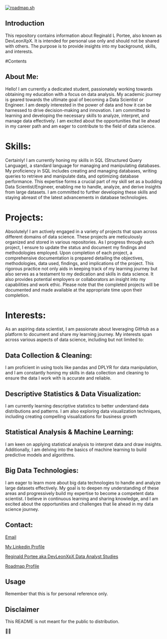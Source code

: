 <a href="https://roadmap.sh"><img src="https://roadmap.sh/card/wide/6643af4e662f1deb344055ec?variant=dark&roadmaps=full-stack%2Cpython%2Cbackend%2Cfrontend" alt="roadmap.sh"/></a>

## Introduction

This repository contains information about Reginald L Portee, also known as DevLeonXpX. It is intended for personal use only and should not be shared with others. The purpose is to provide insights into my background, skills, and interests.

#Contents

## About Me: 

Hello! I am currently a dedicated student, passionately working towards obtaining my education with a focus on data analysis. My academic journey is geared towards the ultimate goal of becoming a Data Scientist or Engineer. I am deeply interested in the power of data and how it can be harnessed to drive decision-making and innovation. I am committed to learning and developing the necessary skills to analyze, interpret, and manage data effectively. I am excited about the opportunities that lie ahead in my career path and am eager to contribute to the field of data science.

# Skills: 

Certainly! I am currently honing my skills in SQL (Structured Query Language), a standard language for managing and manipulating databases. My proficiency in SQL includes creating and managing databases, writing queries to retrieve and manipulate data, and optimizing database performance. This expertise forms a crucial part of my skill set as a budding Data Scientist/Engineer, enabling me to handle, analyze, and derive insights from large datasets. I am committed to further developing these skills and staying abreast of the latest advancements in database technologies.

# Projects: 

Absolutely! I am actively engaged in a variety of projects that span across different domains of data science. These projects are meticulously organized and stored in various repositories. As I progress through each project, I ensure to update the status and document my findings and methodologies employed. Upon completion of each project, a comprehensive documentation is prepared detailing the objectives, methodologies, data used, findings, and implications of the project. This rigorous practice not only aids in keeping track of my learning journey but also serves as a testament to my dedication and skills in data science. It also provides potential employers or collaborators an insight into my capabilities and work ethic. Please note that the completed projects will be documented and made available at the appropriate time upon their completion.

# Interests: 

As an aspiring data scientist, I am passionate about leveraging GitHub as a platform to document and share my learning journey. My interests span across various aspects of data science, including but not limited to:

## Data Collection & Cleaning: 

I am proficient in using tools like pandas and DPLYR for data manipulation, and I am constantly honing my skills in data collection and cleaning to ensure the data I work with is accurate and reliable.

## Descriptive Statistics & Data Visualization: 

I am currently learning descriptive statistics to better understand data distributions and patterns. I am also exploring data visualization techniques, including creating compelling visualizations for business growth

## Statistical Analysis & Machine Learning: 

I am keen on applying statistical analysis to interpret data and draw insights. Additionally, I am delving into the basics of machine learning to build predictive models and algorithms.
## Big Data Technologies: 

I am eager to learn more about big data technologies to handle and analyze large datasets effectively.
My goal is to deepen my understanding of these areas and progressively build my expertise to become a competent data scientist. I believe in continuous learning and sharing knowledge, and I am excited about the opportunities and challenges that lie ahead in my data science journey.

## Contact: 

[Email](devleonxpx@gmail.com)

[My Linkedin Profile](https://www.linkedin.com/in/leon-9b33912b4/)

[Reginald Portee aka DevLeonXpX Data Analyst Studies](https://draw.roadmap.sh/6643f560662f1deb3445e822)

[Roadmap Profile](https://roadmap.sh/u/devleonxpx)

## Usage

Remember that this is for personal reference only.

## Disclaimer

This README is not meant for the public to distribution.

🌟📝
